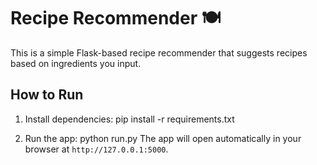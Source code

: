 # Recipe Recommender 🍽️

This is a simple Flask-based recipe recommender that suggests recipes based on ingredients you input.

## How to Run

1. Install dependencies:
pip install -r requirements.txt

2. Run the app:
python run.py
The app will open automatically in your browser at `http://127.0.0.1:5000`.


